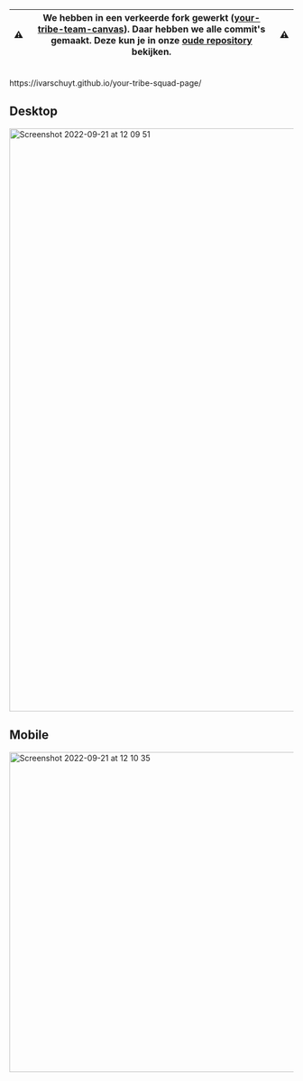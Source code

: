 | ⚠️  | We hebben in een verkeerde fork gewerkt ([your-tribe-team-canvas](https://github.com/IvarSchuyt/your-tribe-team-canvas)). Daar hebben we alle commit's gemaakt. Deze kun je in onze [oude repository](https://github.com/IvarSchuyt/your-tribe-team-canvas) bekijken. | ⚠️  |
| :-: | :---------------------------------------------------------------------------: | :-- |
<br>
https://ivarschuyt.github.io/your-tribe-squad-page/

## Desktop
<img width="1033" alt="Screenshot 2022-09-21 at 12 09 51" src="https://user-images.githubusercontent.com/55235748/191477951-e664250c-3502-44b8-8974-9b4abeeb4f44.png">

## Mobile
<img width="567" alt="Screenshot 2022-09-21 at 12 10 35" src="https://user-images.githubusercontent.com/55235748/191478123-eede9521-91b3-4e07-9b46-ecdd73fcdc90.png">
